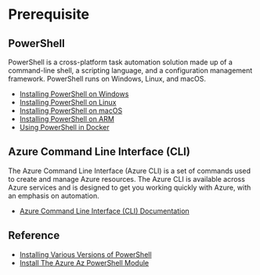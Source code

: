 # Prerequisite

## PowerShell
PowerShell is a cross-platform task automation solution made up of a
command-line shell, a scripting language, and a configuration management
framework. PowerShell runs on Windows, Linux, and macOS.

* [Installing PowerShell on Windows](https://docs.microsoft.com/en-us/powershell/scripting/install/installing-powershell-core-on-windows)
* [Installing PowerShell on Linux](https://docs.microsoft.com/en-us/powershell/scripting/install/installing-powershell-core-on-linux)
* [Installing PowerShell on macOS](https://docs.microsoft.com/en-us/powershell/scripting/install/installing-powershell-core-on-macos)
* [Installing PowerShell on ARM](https://docs.microsoft.com/en-us/powershell/scripting/install/powershell-core-on-arm)
* [Using PowerShell in Docker](https://docs.microsoft.com/en-us/powershell/scripting/install/powershell-in-docker)

## Azure Command Line Interface (CLI)
The Azure Command Line Interface (Azure CLI) is a set of commands used
to create and manage Azure resources. The Azure CLI is available across
Azure services and is designed to get you working quickly with Azure,
with an emphasis on automation.
* [Azure Command Line Interface (CLI) Documentation](https://docs.microsoft.com/en-us/cli/azure/)

## Reference
* [Installing Various Versions of PowerShell](https://docs.microsoft.com/en-us/powershell/scripting/install/installing-powershell)
* [Install The Azure Az PowerShell Module](https://docs.microsoft.com/en-us/powershell/azure/install-az-ps)
